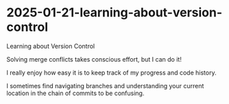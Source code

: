 # 2025-01-21-learning-about-version-control
Learning about Version Control

Solving merge conflicts takes conscious effort, but I can do it!

I really enjoy how easy it is to keep track of my progress and code history. 

I sometimes find navigating branches and understanding your current location in the chain of commits to be confusing. 